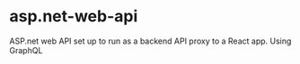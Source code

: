 # asp.net-web-api
ASP.net web API set up to run as a backend API proxy to a React app. Using GraphQL
